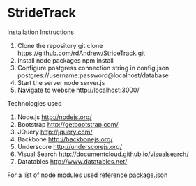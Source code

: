 StrideTrack
===========

Installation Instructions

1. Clone the repository
	git clone https://github.com/rdAndrew/StrideTrack.git
2. Install node packages
	npm install
3. Configure postgress connection string in config.json
	postgres://username:password@localhost/database
4. Start the server
	node server.js
5. Navigate to website
	http://localhost:3000/

Technologies used
1. Node.js
	http://nodejs.org/
2. Bootstrap
	http://getbootstrap.com/
3. JQuery
	http://jquery.com/
4. Backbone
	http://backbonejs.org/
5. Underscore
	http://underscorejs.org/
6. Visual Search
	http://documentcloud.github.io/visualsearch/
7. Datatables
	http://www.datatables.net/

For a list of node modules used reference package.json

